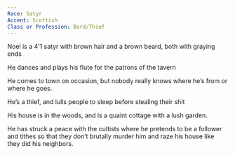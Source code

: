 ```yaml
---
Race: Satyr
Accent: Scottish
Class or Profession: Bard/Thief
---
```



Noel is a 4’1 satyr with brown hair and a brown beard, both with graying ends

He dances and plays his flute for the patrons of the tavern

He comes to town on occasion, but nobody really knows where he’s from or where he goes.

He’s a thief, and lulls people to sleep before stealing their shit

His house is in the woods, and is a quaint cottage with a lush garden.

He has struck a peace with the cultists where he pretends to be a follower and tithes so that they don’t brutally murder him and raze his house like they did his neighbors.